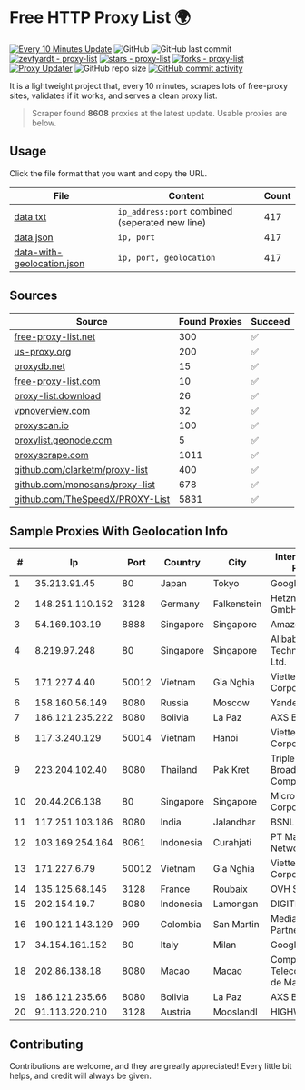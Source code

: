 
# Free HTTP Proxy List 🌍

[![Every 10 Minutes Update](https://github.com/mertguvencli/http-proxy-list/actions/workflows/main.yml/badge.svg?branch=main)](https://github.com/mertguvencli/http-proxy-list/actions/workflows/main.yml)
![GitHub](https://img.shields.io/github/license/mertguvencli/http-proxy-list)
![GitHub last commit](https://img.shields.io/github/last-commit/mertguvencli/http-proxy-list)
[![zevtyardt - proxy-list](https://img.shields.io/static/v1?label=zevtyardt&message=proxy-list&color=blue&logo=github)](https://github.com/zevtyardt/proxy-list "Go to GitHub repo")
[![stars - proxy-list](https://img.shields.io/github/stars/zevtyardt/proxy-list?style=social)](https://github.com/zevtyardt/proxy-list)
[![forks - proxy-list](https://img.shields.io/github/forks/zevtyardt/proxy-list?style=social)](https://github.com/zevtyardt/proxy-list)
[![Proxy Updater](https://github.com/zevtyardt/proxy-list/workflows/Proxy%20Updater/badge.svg)](https://github.com/zevtyardt/proxy-list/actions?query=workflow:"Proxy+Updater")
![GitHub repo size](https://img.shields.io/github/repo-size/zevtyardt/proxy-list)
[![GitHub commit activity](https://img.shields.io/github/commit-activity/m/zevtyardt/proxy-list?logo=commits)](https://github.com/zevtyardt/proxy-list/commits/main)

It is a lightweight project that, every 10 minutes, scrapes lots of free-proxy sites, validates if it works, and serves a clean proxy list.

> Scraper found **8608** proxies at the latest update. Usable proxies are below.

## Usage

Click the file format that you want and copy the URL.

|File|Content|Count|
|----|-------|-----|
|[data.txt](https://raw.githubusercontent.com/mertguvencli/http-proxy-list/main/proxy-list/data.txt)|`ip_address:port` combined (seperated new line)|417|
|[data.json](https://raw.githubusercontent.com/mertguvencli/http-proxy-list/main/proxy-list/data.json)|`ip, port`|417|
|[data-with-geolocation.json](https://raw.githubusercontent.com/mertguvencli/http-proxy-list/main/proxy-list/data-with-geolocation.json)|`ip, port, geolocation`|417|

## Sources

|Source|Found Proxies|Succeed|
|------|-------------|-------|
|[free-proxy-list.net](https://free-proxy-list.net)|300|✅|
|[us-proxy.org](https://www.us-proxy.org)|200|✅|
|[proxydb.net](http://proxydb.net)|15|✅|
|[free-proxy-list.com](https://free-proxy-list.com/?page=&port=&type%5B%5D=http&type%5B%5D=https&up_time=0&search=Search)|10|✅|
|[proxy-list.download](https://www.proxy-list.download/HTTP)|26|✅|
|[vpnoverview.com](https://vpnoverview.com/privacy/anonymous-browsing/free-proxy-servers)|32|✅|
|[proxyscan.io](https://www.proxyscan.io)|100|✅|
|[proxylist.geonode.com](https://proxylist.geonode.com/api/proxy-list?limit=300&page=1&sort_by=lastChecked&sort_type=desc&protocols=http,https)|5|✅|
|[proxyscrape.com](https://api.proxyscrape.com/v2/?request=displayproxies&protocol=http&timeout=10000&country=all&ssl=all&anonymity=all)|1011|✅|
|[github.com/clarketm/proxy-list](https://raw.githubusercontent.com/clarketm/proxy-list/master/proxy-list-raw.txt)|400|✅|
|[github.com/monosans/proxy-list](https://raw.githubusercontent.com/monosans/proxy-list/main/proxies/http.txt)|678|✅|
|[github.com/TheSpeedX/PROXY-List](https://raw.githubusercontent.com/TheSpeedX/PROXY-List/master/http.txt)|5831|✅|


## Sample Proxies With Geolocation Info

|#|Ip|Port|Country|City|Internet Service Provider|
|-|--|----|-------|----|-------------------------|
|1|35.213.91.45|80|Japan|Tokyo|Google LLC|
|2|148.251.110.152|3128|Germany|Falkenstein|Hetzner Online GmbH|
|3|54.169.103.19|8888|Singapore|Singapore|Amazon.com, Inc.|
|4|8.219.97.248|80|Singapore|Singapore|Alibaba (US) Technology Co., Ltd.|
|5|171.227.4.40|50012|Vietnam|Gia Nghia|Viettel Corporation|
|6|158.160.56.149|8080|Russia|Moscow|Yandex.Cloud LLC|
|7|186.121.235.222|8080|Bolivia|La Paz|AXS Bolivia S. A.|
|8|117.3.240.129|50014|Vietnam|Hanoi|Viettel Corporation|
|9|223.204.102.40|8080|Thailand|Pak Kret|Triple T Broadband Public Company Limited|
|10|20.44.206.138|80|Singapore|Singapore|Microsoft Corporation|
|11|117.251.103.186|8080|India|Jalandhar|BSNL Internet|
|12|103.169.254.164|8061|Indonesia|Curahjati|PT Master Star Network|
|13|171.227.6.79|50012|Vietnam|Gia Nghia|Viettel Corporation|
|14|135.125.68.145|3128|France|Roubaix|OVH SAS|
|15|202.154.19.7|8080|Indonesia|Lamongan|DIGITNET|
|16|190.121.143.129|999|Colombia|San Martin|Media Commerce Partners S.A|
|17|34.154.161.152|80|Italy|Milan|Google LLC|
|18|202.86.138.18|8080|Macao|Macao|Companhia de Telecomunicacoes de Macau|
|19|186.121.235.66|8080|Bolivia|La Paz|AXS Bolivia S. A.|
|20|91.113.220.210|3128|Austria|Mooslandl|HIGHWAY194|



## Contributing

Contributions are welcome, and they are greatly appreciated! Every
little bit helps, and credit will always be given.

